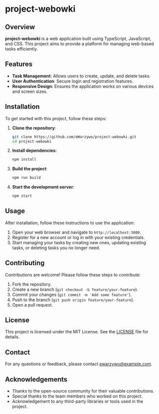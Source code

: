 # project-webowki

## Overview
**project-webowki** is a web application built using TypeScript, JavaScript, and CSS. This project aims to provide a platform for managing web-based tasks efficiently.

## Features
- **Task Management**: Allows users to create, update, and delete tasks.
- **User Authentication**: Secure login and registration features.
- **Responsive Design**: Ensures the application works on various devices and screen sizes.

## Installation
To get started with this project, follow these steps:

1. **Clone the repository**:
    ```bash
    git clone https://github.com/eWarzywo/project-webowki.git
    cd project-webowki
    ```

2. **Install dependencies**:
    ```bash
    npm install
    ```

3. **Build the project**:
    ```bash
    npm run build
    ```

4. **Start the development server**:
    ```bash
    npm start
    ```

## Usage
After installation, follow these instructions to use the application:

1. Open your web browser and navigate to `http://localhost:3000`.
2. Register for a new account or log in with your existing credentials.
3. Start managing your tasks by creating new ones, updating existing tasks, or deleting tasks you no longer need.

## Contributing
Contributions are welcome! Please follow these steps to contribute:

1. Fork the repository.
2. Create a new branch (`git checkout -b feature/your-feature`).
3. Commit your changes (`git commit -m 'Add some feature'`).
4. Push to the branch (`git push origin feature/your-feature`).
5. Open a pull request.

## License
This project is licensed under the MIT License. See the [LICENSE](LICENSE) file for details.

## Contact
For any questions or feedback, please contact ewarzywo@example.com.

## Acknowledgements
- Thanks to the open-source community for their valuable contributions.
- Special thanks to the team members who worked on this project.
- Acknowledgement to any third-party libraries or tools used in the project.
